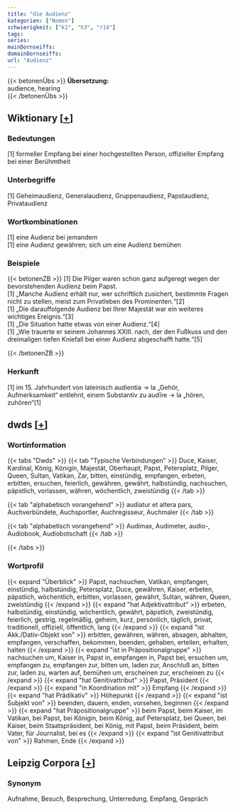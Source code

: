 ```yaml
---
title: "die Audienz"
kategorien: ["Nomen"]
schwierigkeit: ["k1", "h3", "r14"]
tags:
series:
mainDornseiffs:
domainDornseiffs:
url: "Audienz"
---
```


{{< betonenÜbs >}}
**Übersetzung:**  
audience, hearing  
{{< /betonenÜbs >}}

## Wiktionary [[+](https://de.wiktionary.org/wiki/Audienz)]

### Bedeutungen
[1] formeller Empfang bei einer hochgestellten Person, offizieller Empfang bei einer Berühmtheit  

### Unterbegriffe
[1] Geheimaudienz, Generalaudienz, Gruppenaudienz, Papstaudienz, Privataudienz  

### Wortkombinationen
[1] eine Audienz bei jemandem  
[1] eine Audienz gewähren; sich um eine Audienz bemühen  

### Beispiele
{{< betonenZB >}}
[1] Die Pilger waren schon ganz aufgeregt wegen der bevorstehenden Audienz beim Papst.  
[1] „Manche Audienz erhält nur, wer schriftlich zusichert, bestimmte Fragen nicht zu stellen, meist zum Privatleben des Prominenten.“[2]  
[1] „Die darauffolgende Audienz bei Ihrer Majestät war ein weiteres wichtiges Ereignis.“[3]  
[1] „Die Situation hatte etwas von einer Audienz.“[4]  
[1] „Wie trauerte er seinem Johannes XXIII. nach, der den Fußkuss und den dreimaligen tiefen Kniefall bei einer Audienz abgeschafft hatte.“[5]  

{{< /betonenZB >}}
### Herkunft
[1] im 15. Jahrhundert von lateinisch audientia → la „Gehör, Aufmerksamkeit“ entlehnt, einem Substantiv zu audīre → la „hören, zuhören“[1]  



## dwds [[+](https://www.dwds.de/wb/Audienz)]

### Wortinformation
{{< tabs "Dwds" >}}
{{< tab "Typische Verbindungen" >}}
Duce, Kaiser, Kardinal, König, Königin, Majestät, Oberhaupt, Papst, Petersplatz, Pilger, Queen, Sultan, Vatikan, Zar, bitten, einstündig, empfangen, erbeten, erbitten, ersuchen, feierlich, gewähren, gewährt, halbstündig, nachsuchen, päpstlich, vorlassen, währen, wöchentlich, zweistündig
{{< /tab >}}

{{< tab "alphabetisch vorangehend" >}}
audiatur et altera pars, Auchverbündete, Auchsportler, Auchregisseur, Auchmaler
{{< /tab >}}

{{< tab "alphabetisch vorangehend" >}}
Audimax, Audimeter, audio-, Audiobook, Audiobotschaft
{{< /tab >}}

{{< /tabs >}}

### Wortprofil
{{< expand "Überblick" >}} Papst, nachsuchen, Vatikan, empfangen, einstündig, halbstündig, Petersplatz, Duce, gewähren, Kaiser, erbeten, päpstlich, wöchentlich, erbitten, vorlassen, gewährt, Sultan, währen, Queen, zweistündig {{< /expand >}}
{{< expand "hat Adjektivattribut" >}} erbeten, halbstündig, einstündig, wöchentlich, gewährt, päpstlich, zweistündig, feierlich, gestrig, regelmäßig, geheim, kurz, persönlich, täglich, privat, traditionell, offiziell, öffentlich, lang {{< /expand >}}
{{< expand "ist Akk./Dativ-Objekt von" >}} erbitten, gewähren, währen, absagen, abhalten, empfangen, verschaffen, bekommen, beenden, gehaben, erteilen, erhalten, halten {{< /expand >}}
{{< expand "ist in Präpositionalgruppe" >}} nachsuchen um, Kaiser in, Papst in, empfangen in, Papst bei, ersuchen um, empfangen zu, empfangen zur, bitten um, laden zur, Anschluß an, bitten zur, laden zu, warten auf, bemühen um, erscheinen zur, erscheinen zu {{< /expand >}}
{{< expand "hat Genitivattribut" >}} Papst, Präsident {{< /expand >}}
{{< expand "in Koordination mit" >}} Empfang {{< /expand >}}
{{< expand "hat Prädikativ" >}} Höhepunkt {{< /expand >}}
{{< expand "ist Subjekt von" >}} beenden, dauern, enden, vorsehen, beginnen {{< /expand >}}
{{< expand "hat Präpositionalgruppe" >}} beim Papst, beim Kaiser, im Vatikan, bei Papst, bei Königin, beim König, auf Petersplatz, bei Queen, bei Kaiser, beim Staatspräsident, bei König, mit Papst, beim Präsident, beim Vater, für Journalist, bei es {{< /expand >}}
{{< expand "ist Genitivattribut von" >}} Rahmen, Ende {{< /expand >}}

## Leipzig Corpora [[+](https://corpora.uni-leipzig.de/en/res?word=Audienz&corpusId=deu_newscrawl-public_2018)]


### Synonym
Aufnahme, Besuch, Besprechung, Unterredung, Empfang, Gespräch

